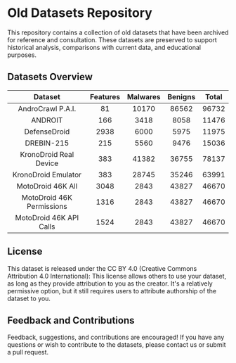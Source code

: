 # Old Datasets Repository

This repository contains a collection of old datasets that have been archived for reference and consultation.
These datasets are preserved to support historical analysis, comparisons with current data, and educational purposes.

## Datasets Overview


|           Dataset           | Features | Malwares | Benigns | Total |
|:---------------------------:|:---------------:|:----------:|:--------:|:-----:|
|     AndroCrawl P.A.I.       |        81       |    10170   |   86562  | 96732 |
|           ANDROIT           |       166       |    3418    |   8058   | 11476 |
|         DefenseDroid        |       2938      |    6000    |   5975   | 11975 |
|          DREBIN-215         |       215       |    5560    |   9476   | 15036 |
|   KronoDroid Real Device    |       383       |    41382   |   36755  | 78137 |
|     KronoDroid Emulator     |       383       |    28745   |   35246  | 63991 |
|      MotoDroid 46K All      |       3048      |    2843    |   43827  | 46670 |
|  MotoDroid 46K Permissions  |       1316      |    2843    |   43827  | 46670 |
|   MotoDroid 46K API Calls   |       1524      |    2843    |   43827  | 46670 |


## License

This dataset is released under the CC BY 4.0 (Creative Commons Attribution 4.0 International): This license allows others to use your dataset, as long as they provide attribution to you as the creator. It's a relatively permissive option, but it still requires users to attribute authorship of the dataset to you.

## Feedback and Contributions

Feedback, suggestions, and contributions are encouraged! If you have any questions or wish to contribute to the datasets, please contact us or submit a pull request.